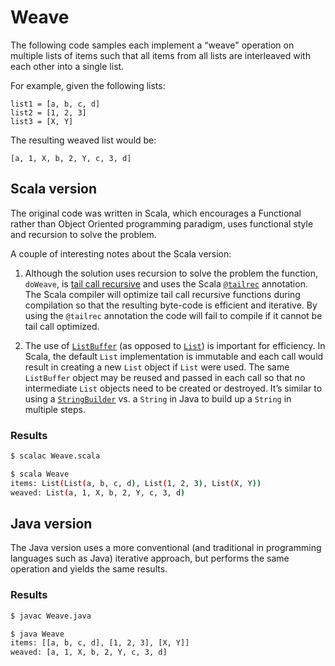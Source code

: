 # Weave

The following code samples each implement a “weave" operation on multiple lists
of items such that all items from all lists are interleaved with each other
into a single list.

For example, given the following lists:
```
list1 = [a, b, c, d]
list2 = [1, 2, 3]
list3 = [X, Y]
 ```

The resulting weaved list would be:
```
[a, 1, X, b, 2, Y, c, 3, d]
```

## Scala version

The original code was written in Scala, which encourages a Functional
rather than Object Oriented programming paradigm, uses functional style and
recursion to solve the problem.

A couple of interesting notes about the Scala version:

1. Although the solution uses recursion to solve the problem the function,
`doWeave`, is [tail call recursive](https://en.wikipedia.org/wiki/Tail_call)
and uses the Scala
[`@tailrec`](https://www.scala-lang.org/api/2.10.7/#scala.annotation.tailrec)
annotation. The Scala compiler will optimize tail call recursive functions
during compilation so that the resulting byte-code is efficient and iterative.
By using the `@tailrec` annotation the code will fail to compile if it cannot
be tail call optimized.

2. The use of
[`ListBuffer`](https://www.scala-lang.org/api/2.10.7/#scala.collection.mutable.ListBuffer)
(as opposed to
[`List`](https://www.scala-lang.org/api/2.10.7/#scala.collection.immutable.List))
is important for efficiency. In Scala, the default `List` implementation is
immutable and each call would result in creating a new `List` object if `List`
were used. The same `ListBuffer` object may be reused and passed in each call so
that no intermediate `List` objects need to be created or destroyed. It’s
similar to using a
[`StringBuilder`](https://docs.oracle.com/javase/tutorial/java/data/buffers.html)
vs. a `String` in Java to build up a `String` in multiple steps.

### Results

```bash
$ scalac Weave.scala

$ scala Weave
items: List(List(a, b, c, d), List(1, 2, 3), List(X, Y))
weaved: List(a, 1, X, b, 2, Y, c, 3, d)
```

## Java version

The Java version uses a more conventional (and traditional in programming
languages such as Java) iterative approach, but performs the same operation
and yields the same results.

### Results

```bash
$ javac Weave.java

$ java Weave
items: [[a, b, c, d], [1, 2, 3], [X, Y]]
weaved: [a, 1, X, b, 2, Y, c, 3, d]
```
